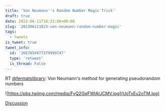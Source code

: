 ```yaml
---
title: 'Von Neumann''s Random Number Magic Trick'
draft: true
date: 2023-06-11T18:23:08+00:00
slug: '202306111823-von-neumann-random-number-magic'
tags:
  - tweets
is_tweet: true
tweet_info:
  id: '1667854977379999747'
  type: 'retweet'
  is_thread: False
---
```




RT [@fermatslibrary](https://x.com/fermatslibrary): Von Neumann's method for generating pseudorandom numbers 

![https://pbs.twimg.com/media/FyQ2GqFWIAIJCMV.jpg](UoTxEu2oTM.jpg)

[Discussion](https://x.com/sytelus/status/1667854977379999747)

